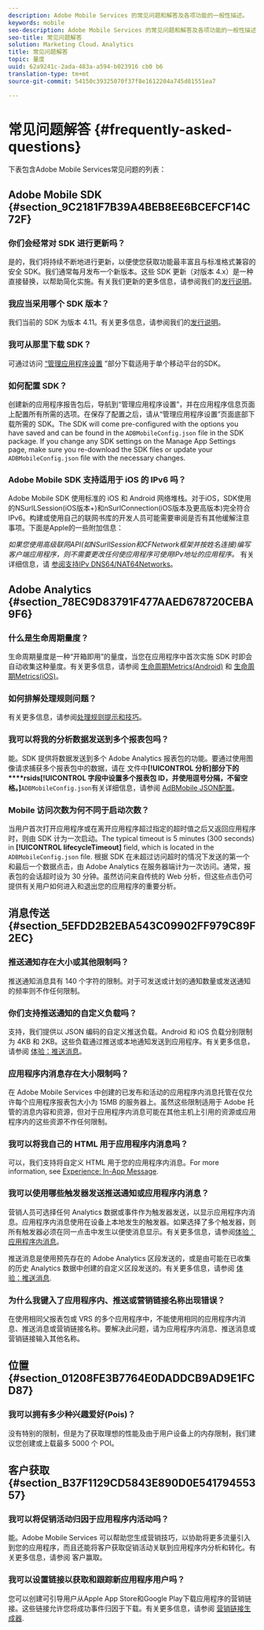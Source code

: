 ```yaml
---
description: Adobe Mobile Services 的常见问题和解答及各项功能的一般性描述。
keywords: mobile
seo-description: Adobe Mobile Services 的常见问题和解答及各项功能的一般性描述。
seo-title: 常见问题解答
solution: Marketing Cloud，Analytics
title: 常见问题解答
topic: 量度
uuid: 62a9241c-2ada-483a-a594-b023916 cb0 b6
translation-type: tm+mt
source-git-commit: 54150c39325070f37f8e1612204a745d81551ea7

---
```



# 常见问题解答 {#frequently-asked-questions}

下表包含Adobe Mobile Services常见问题的列表：

## Adobe Mobile SDK {#section_9C2181F7B39A4BEB8EE6BCEFCF14C72F}

### 你们会经常对 SDK 进行更新吗？

是的，我们将持续不断地进行更新，以便使您获取功能最丰富且与标准格式兼容的安全 SDK。我们通常每月发布一个新版本。这些 SDK 更新（对版本 4.x）是一种直接替换，以帮助简化实施。有关我们更新的更多信息，请参阅我们的[发行说明](https://docs.adobe.com/content/help/en/release-notes/experience-cloud/current.html)。

### 我应当采用哪个 SDK 版本？

我们当前的 SDK 为版本 4.11。有关更多信息，请参阅我们的[发行说明](https://docs.adobe.com/content/help/en/release-notes/experience-cloud/current.html)。

### 我可从那里下载 SDK？

可通过访问 [“管理应用程序设置](/help/using/c-manage-app-settings/c-manage-app-settings.md) ”部分下载适用于单个移动平台的SDK。

### 如何配置 SDK？

创建新的应用程序报告包后，导航到“管理应用程序设置”，并在应用程序信息页面上配置所有所需的选项。在保存了配置之后，请从“管理应用程序设置”页面底部下载所需的 SDK。The SDK will come pre-configured with the options you have saved and can be found in the `ADBMobileConfig.json` file in the SDK package. If you change any SDK settings on the Manage App Settings page, make sure you re-download the SDK files or update your `ADBMobileConfig.json` file with the necessary changes.

### Adobe Mobile SDK 支持适用于 iOS 的 IPv6 吗？

Adobe Mobile SDK 使用标准的 iOS 和 Android 网络堆栈。对于iOS，SDK使用的NSurlLSession(iOS版本+)和nSurlConnection(iOS版本及更高版本)完全符合IPv6。构建或使用自己的联网书库的开发人员可能需要审阅是否有其他缓解注意事项。下面是Apple的一些附加信息：

*如果您使用高级联网API(如NSurllSession和CFNetwork框架并按姓名连接)编写客户端应用程序，则不需要更改任何使应用程序可使用IPv地址的应用程序。* 有关详细信息，请 [参阅支持IPv DNS64/NAT64Networks](https://developer.apple.com/library/content/documentation/NetworkingInternetWeb/Conceptual/NetworkingOverview/UnderstandingandPreparingfortheIPv6Transition/UnderstandingandPreparingfortheIPv6Transition.html#__/apple_ref/doc/uid/TP40010220-CH213-SW1)。


## Adobe Analytics {#section_78EC9D83791F477AAED678720CEBA9F6}

### 什么是生命周期量度？

生命周期量度是一种“开箱即用”的量度，当您在应用程序中首次实施 SDK 时即会自动收集这种量度。有关更多信息，请参阅 [生命周期Metrics(Android)](/help/android/metrics.md) 和 [生命周期Metrics(iOS)](/help/ios/metrics.md)。

### 如何排解处理规则问题？

有关更多信息，请参阅[处理规则提示和技巧](https://docs.adobe.com/content/help/en/analytics/admin/admin-tools/processing-rules/processing-rules-tips.html)。

### 我可以将我的分析数据发送到多个报表包吗？

能。SDK 提供将数据发送到多个 Adobe Analytics 报表包的功能。要通过使用图像请求捕获多个报表包中的数据，请在 文件中&#x200B;**[!UICONTROL 分析]部分下的****rsids[!UICONTROL 字段中设置多个报表包 ID，并使用逗号分隔，不留空格。]**`ADBMobileConfig.json`有关详细信息，请参阅 [AdBMobile JSON配置](/help/ios/configuration/json-config/json-config.md)。

### Mobile 访问次数为何不同于启动次数？

当用户首次打开应用程序或在离开应用程序超过指定的超时值之后又返回应用程序时，则由 SDK 计为一次启动。The typical timeout is 5 minutes (300 seconds) in **[!UICONTROL lifecycleTimeout]** field, which is located in the `ADBMobileConfig.json` file. 根据 SDK 在未超过访问超时的情况下发送的第一个和最后一个数据点击，由 Adobe Analytics 在服务器端计为一次访问。通常，报表包的会话超时设为 30 分钟。虽然访问来自传统的 Web 分析，但这些点击仍可提供有关用户如何进入和退出您的应用程序的重要分析。

## 消息传送 {#section_5EFDD2B2EBA543C09902FF979C89F2EC}

### 推送通知存在大小或其他限制吗？

推送通知消息具有 140 个字符的限制。对于可发送或计划的通知数量或发送通知的频率则不作任何限制。

### 你们支持推送通知的自定义负载吗？

支持，我们提供以 JSON 编码的自定义推送负载。Android 和 iOS 负载分别限制为 4KB 和 2KB。这些负载通过推送或本地通知发送到应用程序。有关更多信息，请参阅 [体验：推送消息](/help/using/in-app-messaging/t-create-push-message/c-experience-push-message.md)。

### 应用程序内消息存在大小限制吗？

在 Adobe Mobile Services 中创建的已发布和活动的应用程序内消息托管在仅允许每个应用程序报表包大小为 15MB 的服务器上。虽然这些限制适用于 Adobe 托管的消息内容和资源，但对于应用程序内消息可能在其他主机上引用的资源或应用程序内的这些资源不作任何限制。

### 我可以将我自己的 HTML 用于应用程序内消息吗？

可以，我们支持将自定义 HTML 用于您的应用程序内消息。For more information, see [Experience: In-App Message](/help/using/in-app-messaging/t-in-app-message/c-experience-in-app-message.md).

### 我可以使用哪些触发器发送推送通知或应用程序内消息？

营销人员可选择任何 Analytics 数据或事件作为触发器发送，以显示应用程序内消息。应用程序内消息使用在设备上本地发生的触发器。如果选择了多个触发器，则所有触发器必须在同一点击中发生以便使消息显示。有关更多信息，请参阅[体验：应用程序内消息](/help/using/in-app-messaging/t-in-app-message/c-experience-in-app-message.md)。

推送消息是使用预先存在的 Adobe Analytics 区段发送的，或是由可能在已收集的历史 Analytics 数据中创建的自定义区段发送的。有关更多信息，请参阅 [体验：推送消息](/help/using/in-app-messaging/t-create-push-message/c-experience-push-message.md).

### 为什么我键入了应用程序内、推送或营销链接名称出现错误？

在使用相同父报表包或 VRS 的多个应用程序中，不能使用相同的应用程序内消息、推送消息或营销链接名称。要解决此问题，请为应用程序内消息、推送消息或营销链接输入其他名称。

## 位置 {#section_01208FE3B7764E0DADDCB9AD9E1FCD87}

### 我可以拥有多少种兴趣爱好(Pois)？

没有特别的限制，但是为了获取理想的性能及由于用户设备上的内存限制，我们建议您创建或上载最多 5000 个 POI。

## 客户获取 {#section_B37F1129CD5843E890D0E54179455357}

### 我可以将促销活动归因于应用程序内活动吗？

能。Adobe Mobile Services 可以帮助您生成营销技巧，以协助将更多流量引入到您的应用程序，而且还能将客户获取促销活动关联到应用程序内分析和转化。有关更多信息，请参阅 [](/help/using/acquisition-main/acquisition-main.md)客户赢取。

### 我可以设置链接以获取和跟踪新应用程序用户吗？

您可以创建可引导用户从Apple App Store和Google Play下载应用程序的营销链接。这些链接允许您将成功事件归因于下载。有关更多信息，请参阅 [营销链接生成器](/help/using/acquisition-main/c-marketing-links-builder/c-marketing-links-builder.md).
